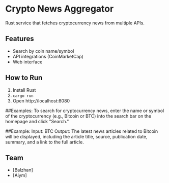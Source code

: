 # Crypto News Aggregator

Rust service that fetches cryptocurrency news from multiple APIs.

## Features
- Search by coin name/symbol
- API integrations (CoinMarketCap)
- Web interface

## How to Run
1. Install Rust
2. `cargo run`
3. Open http://localhost:8080

##Examples:
To search for cryptocurrency news, enter the name or symbol of the cryptocurrency (e.g., Bitcoin or BTC) into the search bar on the homepage and click "Search."

##Example:
Input: BTC
Output: The latest news articles related to Bitcoin will be displayed, including the article title, source, publication date, summary, and a link to the full article.

## Team
- [Balzhan]
- [Aiym]
